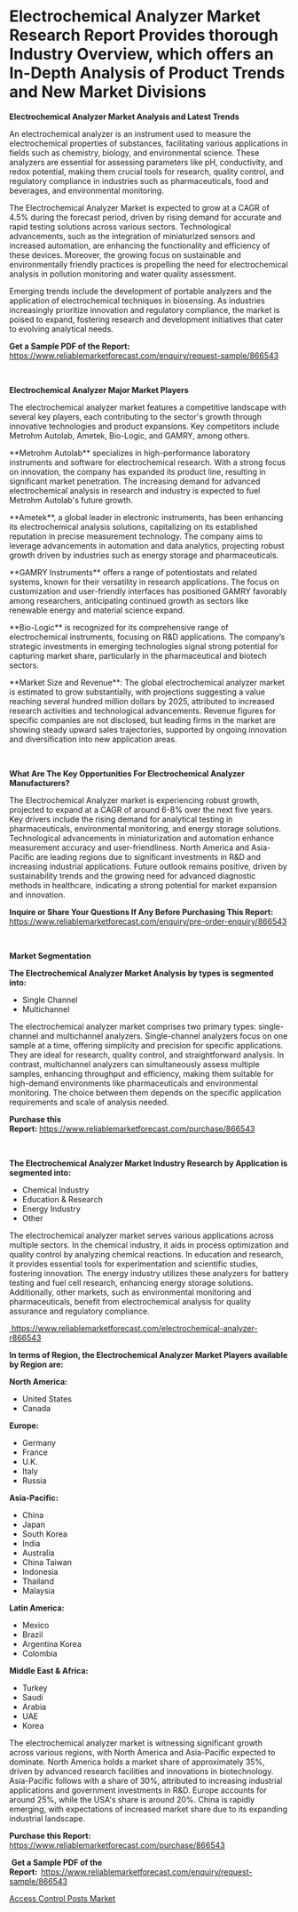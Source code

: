 <p><h1>Electrochemical Analyzer Market Research Report Provides thorough Industry Overview, which offers an In-Depth Analysis of Product Trends and New Market Divisions</h1></p><p><strong>Electrochemical Analyzer Market Analysis and Latest Trends</strong></p>
<p><p>An electrochemical analyzer is an instrument used to measure the electrochemical properties of substances, facilitating various applications in fields such as chemistry, biology, and environmental science. These analyzers are essential for assessing parameters like pH, conductivity, and redox potential, making them crucial tools for research, quality control, and regulatory compliance in industries such as pharmaceuticals, food and beverages, and environmental monitoring.</p><p>The Electrochemical Analyzer Market is expected to grow at a CAGR of 4.5% during the forecast period, driven by rising demand for accurate and rapid testing solutions across various sectors. Technological advancements, such as the integration of miniaturized sensors and increased automation, are enhancing the functionality and efficiency of these devices. Moreover, the growing focus on sustainable and environmentally friendly practices is propelling the need for electrochemical analysis in pollution monitoring and water quality assessment.</p><p>Emerging trends include the development of portable analyzers and the application of electrochemical techniques in biosensing. As industries increasingly prioritize innovation and regulatory compliance, the market is poised to expand, fostering research and development initiatives that cater to evolving analytical needs.</p></p>
<p><strong>Get a Sample PDF of the Report:&nbsp;</strong> <a href="https://www.reliablemarketforecast.com/enquiry/request-sample/866543?utm_campaign=2308&utm_medium=2&utm_source=Github&utm_content=ia&utm_term=05032025&utm_id=electrochemical-analyzer">https://www.reliablemarketforecast.com/enquiry/request-sample/866543</a></p>
<p>&nbsp;</p>
<p><strong>Electrochemical Analyzer Major Market Players</strong></p>
<p><p>The electrochemical analyzer market features a competitive landscape with several key players, each contributing to the sector's growth through innovative technologies and product expansions. Key competitors include Metrohm Autolab, Ametek, Bio-Logic, and GAMRY, among others.</p><p>**Metrohm Autolab** specializes in high-performance laboratory instruments and software for electrochemical research. With a strong focus on innovation, the company has expanded its product line, resulting in significant market penetration. The increasing demand for advanced electrochemical analysis in research and industry is expected to fuel Metrohm Autolab's future growth.</p><p>**Ametek**, a global leader in electronic instruments, has been enhancing its electrochemical analysis solutions, capitalizing on its established reputation in precise measurement technology. The company aims to leverage advancements in automation and data analytics, projecting robust growth driven by industries such as energy storage and pharmaceuticals.</p><p>**GAMRY Instruments** offers a range of potentiostats and related systems, known for their versatility in research applications. The focus on customization and user-friendly interfaces has positioned GAMRY favorably among researchers, anticipating continued growth as sectors like renewable energy and material science expand.</p><p>**Bio-Logic** is recognized for its comprehensive range of electrochemical instruments, focusing on R&D applications. The company’s strategic investments in emerging technologies signal strong potential for capturing market share, particularly in the pharmaceutical and biotech sectors.</p><p>**Market Size and Revenue**: The global electrochemical analyzer market is estimated to grow substantially, with projections suggesting a value reaching several hundred million dollars by 2025, attributed to increased research activities and technological advancements. Revenue figures for specific companies are not disclosed, but leading firms in the market are showing steady upward sales trajectories, supported by ongoing innovation and diversification into new application areas.</p></p>
<p>&nbsp;</p>
<p><strong>What Are The Key Opportunities For Electrochemical Analyzer Manufacturers?</strong></p>
<p><p>The Electrochemical Analyzer market is experiencing robust growth, projected to expand at a CAGR of around 6-8% over the next five years. Key drivers include the rising demand for analytical testing in pharmaceuticals, environmental monitoring, and energy storage solutions. Technological advancements in miniaturization and automation enhance measurement accuracy and user-friendliness. North America and Asia-Pacific are leading regions due to significant investments in R&D and increasing industrial applications. Future outlook remains positive, driven by sustainability trends and the growing need for advanced diagnostic methods in healthcare, indicating a strong potential for market expansion and innovation.</p></p>
<p><strong>Inquire or Share Your Questions If Any Before Purchasing This Report:</strong> <a href="https://www.reliablemarketforecast.com/enquiry/pre-order-enquiry/866543?utm_campaign=2308&utm_medium=2&utm_source=Github&utm_content=ia&utm_term=05032025&utm_id=electrochemical-analyzer">https://www.reliablemarketforecast.com/enquiry/pre-order-enquiry/866543</a></p>
<p>&nbsp;</p>
<p><strong>Market Segmentation</strong></p>
<p><strong>The Electrochemical Analyzer Market Analysis by types is segmented into:</strong></p>
<p><ul><li>Single Channel</li><li>Multichannel</li></ul></p>
<p><p>The electrochemical analyzer market comprises two primary types: single-channel and multichannel analyzers. Single-channel analyzers focus on one sample at a time, offering simplicity and precision for specific applications. They are ideal for research, quality control, and straightforward analysis. In contrast, multichannel analyzers can simultaneously assess multiple samples, enhancing throughput and efficiency, making them suitable for high-demand environments like pharmaceuticals and environmental monitoring. The choice between them depends on the specific application requirements and scale of analysis needed.</p></p>
<p><strong>Purchase this Report:&nbsp;</strong><a href="https://www.reliablemarketforecast.com/purchase/866543?utm_campaign=2308&utm_medium=2&utm_source=Github&utm_content=ia&utm_term=05032025&utm_id=electrochemical-analyzer">https://www.reliablemarketforecast.com/purchase/866543</a></p>
<p>&nbsp;</p>
<p><strong>The Electrochemical Analyzer Market Industry Research by Application is segmented into:</strong></p>
<p><ul><li>Chemical Industry</li><li>Education & Research</li><li>Energy Industry</li><li>Other</li></ul></p>
<p><p>The electrochemical analyzer market serves various applications across multiple sectors. In the chemical industry, it aids in process optimization and quality control by analyzing chemical reactions. In education and research, it provides essential tools for experimentation and scientific studies, fostering innovation. The energy industry utilizes these analyzers for battery testing and fuel cell research, enhancing energy storage solutions. Additionally, other markets, such as environmental monitoring and pharmaceuticals, benefit from electrochemical analysis for quality assurance and regulatory compliance.</p></p>
<p><a href="https://www.reliablemarketforecast.com/electrochemical-analyzer-r866543?utm_campaign=2308&utm_medium=2&utm_source=Github&utm_content=ia&utm_term=05032025&utm_id=electrochemical-analyzer">&nbsp;https://www.reliablemarketforecast.com/electrochemical-analyzer-r866543</a></p>
<p><strong>In terms of Region, the Electrochemical Analyzer Market Players available by Region are:</strong></p>
<p>
    <p> <strong> North America: </strong>
        <ul>
            <li>United States</li>
            <li>Canada</li>
        </ul>
        </p> 
    <p> <strong> Europe: </strong>
        <ul>
            <li>Germany</li>
            <li>France</li>
            <li>U.K.</li>
            <li>Italy</li>
            <li>Russia</li>
        </ul>
        </p> 
    <p> <strong> Asia-Pacific: </strong>
        <ul>
            <li>China</li>
            <li>Japan</li>
            <li>South Korea</li>
            <li>India</li>
            <li>Australia</li>
            <li>China Taiwan</li>
            <li>Indonesia</li>
            <li>Thailand</li>
            <li>Malaysia</li>
        </ul>
        </p> 
    <p> <strong> Latin America: </strong>
        <ul>
            <li>Mexico</li>
            <li>Brazil</li>
            <li>Argentina Korea</li>
            <li>Colombia</li>
        </ul>
        </p> 
    <p> <strong> Middle East & Africa: </strong>
        <ul>
            <li>Turkey</li>
            <li>Saudi</li>
            <li>Arabia</li>
            <li>UAE</li>
            <li>Korea</li>
        </ul>
    </p>
    </p>
<p><p>The electrochemical analyzer market is witnessing significant growth across various regions, with North America and Asia-Pacific expected to dominate. North America holds a market share of approximately 35%, driven by advanced research facilities and innovations in biotechnology. Asia-Pacific follows with a share of 30%, attributed to increasing industrial applications and government investments in R&D. Europe accounts for around 25%, while the USA's share is around 20%. China is rapidly emerging, with expectations of increased market share due to its expanding industrial landscape.</p></p>
<p><strong>Purchase this Report: </strong><a href="https://www.reliablemarketforecast.com/purchase/866543?utm_campaign=2308&utm_medium=2&utm_source=Github&utm_content=ia&utm_term=05032025&utm_id=electrochemical-analyzer">https://www.reliablemarketforecast.com/purchase/866543</a></p>
<p>&nbsp;<strong>Get a Sample PDF of the Report:&nbsp;&nbsp;</strong><a href="https://www.reliablemarketforecast.com/enquiry/request-sample/866543?utm_campaign=2308&utm_medium=2&utm_source=Github&utm_content=ia&utm_term=05032025&utm_id=electrochemical-analyzer">https://www.reliablemarketforecast.com/enquiry/request-sample/866543</a></p>
<p><strong></strong></p>
<p><p><a href="https://github.com/JubayerMia832/Market-Research-Report-List-1/blob/main/access-control-posts-market.md?utm_campaign=2308&utm_medium=2&utm_source=Github&utm_content=ia&utm_term=05032025&utm_id=electrochemical-analyzer">Access Control Posts Market</a></p></p>